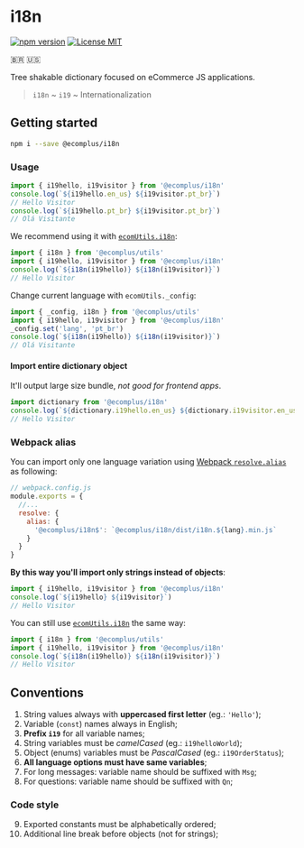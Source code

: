 # i18n

[![npm version](https://img.shields.io/npm/v/@ecomplus/i18n.svg)](https://www.npmjs.org/@ecomplus/i18n) [![License MIT](https://img.shields.io/badge/License-MIT-yellow.svg)](https://opensource.org/licenses/MIT)

:brazil: :us:

Tree shakable dictionary focused on eCommerce JS applications.

> `i18n` ~ `i19` ~ Internationalization

## Getting started

```bash
npm i --save @ecomplus/i18n
```

### Usage

```js
import { i19hello, i19visitor } from '@ecomplus/i18n'
console.log(`${i19hello.en_us} ${i19visitor.pt_br}`)
// Hello Visitor
console.log(`${i19hello.pt_br} ${i19visitor.pt_br}`)
// Olá Visitante
```

We recommend using it with [`ecomUtils.i18n`](https://developers.e-com.plus/utils/ecomUtils.html#.i18n):

```js
import { i18n } from '@ecomplus/utils'
import { i19hello, i19visitor } from '@ecomplus/i18n'
console.log(`${i18n(i19hello)} ${i18n(i19visitor)}`)
// Hello Visitor
```

Change current language with `ecomUtils._config`:

```js
import { _config, i18n } from '@ecomplus/utils'
import { i19hello, i19visitor } from '@ecomplus/i18n'
_config.set('lang', 'pt_br')
console.log(`${i18n(i19hello)} ${i18n(i19visitor)}`)
// Olá Visitante
```

#### Import entire dictionary object

It'll output large size bundle, _not good for frontend apps_.

```js
import dictionary from '@ecomplus/i18n'
console.log(`${dictionary.i19hello.en_us} ${dictionary.i19visitor.en_us}`)
// Hello Visitor
```

### Webpack alias

You can import only one language variation using [Webpack `resolve.alias`](https://webpack.js.org/configuration/resolve/#resolvealias) as following:

```js
// webpack.config.js
module.exports = {
  //...
  resolve: {
    alias: {
      '@ecomplus/i18n$': `@ecomplus/i18n/dist/i18n.${lang}.min.js`
    }
  }
}
```

**By this way you'll import only strings instead of objects**:

```js
import { i19hello, i19visitor } from '@ecomplus/i18n'
console.log(`${i19hello} ${i19visitor}`)
// Hello Visitor
```

You can still use [`ecomUtils.i18n`](https://developers.e-com.plus/ecomplus-utils/ecomUtils.html#.i18n) the same way:

```js
import { i18n } from '@ecomplus/utils'
import { i19hello, i19visitor } from '@ecomplus/i18n'
console.log(`${i18n(i19hello)} ${i18n(i19visitor)}`)
// Hello Visitor
```

## Conventions

1. String values always with **uppercased first letter** (eg.: `'Hello'`);
2. Variable (`const`) names always in English;
3. **Prefix `i19`** for all variable names;
4. String variables must be _camelCased_ (eg.: `i19helloWorld`);
5. Object (enums) variables must be _PascalCased_ (eg.: `i19OrderStatus`);
6. **All language options must have same variables**;
7. For long messages: variable name should be suffixed with `Msg`;
8. For questions: variable name should be suffixed with `Qn`;

### Code style

9. Exported constants must be alphabetically ordered;
10. Additional line break before objects (not for strings);
